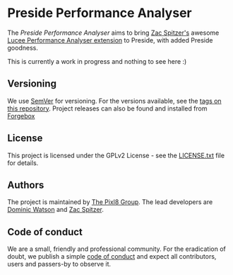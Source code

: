 # Preside Performance Analyser

The *Preside Performance Analyser* aims to bring [Zac Spitzer's](https://github.com/zspitzer) awesome [Lucee Performance Analyser extension](https://github.com/zspitzer/lucee-performance-analyzer/) to Preside, with added Preside goodness.

This is currently a work in progress and nothing to see here :)


## Versioning

We use [SemVer](https://semver.org) for versioning. For the versions available, see the [tags on this repository](https://github.com/pixl8/preside-ext-performance-analyser/releases). Project releases can also be found and installed from [Forgebox](https://forgebox.io/view/preside-ext-performance-analyser)

## License

This project is licensed under the GPLv2 License - see the [LICENSE.txt](https://github.com/pixl8/preside-ext-performance-analyser/blob/stable/LICENSE.txt) file for details.

## Authors

The project is maintained by [The Pixl8 Group](https://www.pixl8.co.uk). The lead developers are [Dominic Watson](https://github.com/DominicWatson) and [Zac Spitzer](https://github.com/zspitzer).

## Code of conduct

We are a small, friendly and professional community. For the eradication of doubt, we publish a simple [code of conduct](https://github.com/pixl8/preside-ext-performance-analyser/blob/stable/CODE_OF_CONDUCT.md) and expect all contributors, users and passers-by to observe it.